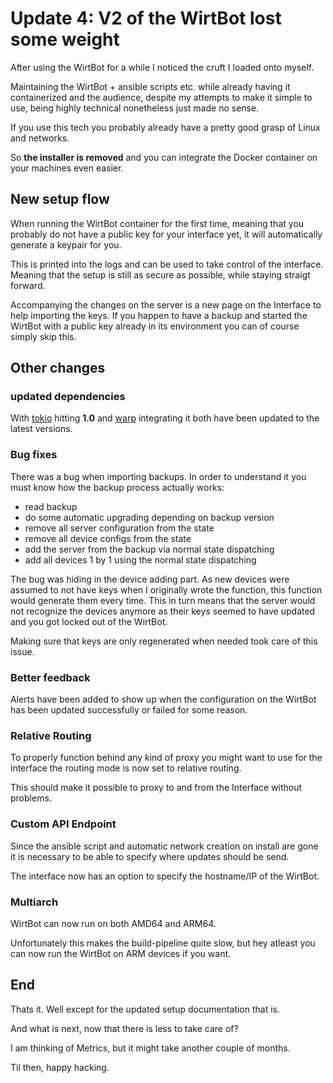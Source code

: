 # Update 4: V2 of the WirtBot lost some weight

After using the WirtBot for a while I noticed the cruft I loaded onto myself.

Maintaining the WirtBot + ansible scripts etc. while already having it containerized and the audience, despite my attempts to make it simple to use, being highly technical nonetheless just made no sense.

If you use this tech you probably already have a pretty good grasp of Linux and networks.

So **the installer is removed** and you can integrate the Docker container on your machines even easier.

## New setup flow

When running the WirtBot container for the first time, meaning that you probably do not have a public key for your interface yet, it will automatically generate a keypair for you.

This is printed into the logs and can be used to take control of the interface.
Meaning that the setup is still as secure as possible, while staying straigt forward.

Accompanying the changes on the server is a new page on the Interface to help importing the keys.
If you happen to have a backup and started the WirtBot with a public key already in its environment you can of course simply skip this.

## Other changes

### updated dependencies

With [tokio](https://tokio.rs/) hitting **1.0** and [warp](https://docs.rs/warp/0.3.0/warp/) integrating it both have been updated to the latest versions.

### Bug fixes

There was a bug when importing backups.
In order to understand it you must know how the backup process actually works:

- read backup
- do some automatic upgrading depending on backup version
- remove all server configuration from the state
- remove all device configs from the state
- add the server from the backup via normal state dispatching
- add all devices 1 by 1 using the normal state dispatching

The bug was hiding in the device adding part. As new devices were assumed to not have keys when I originally wrote the function, this function would generate them every time.
This in turn means that the server would not recognize the devices anymore as their keys seemed to have updated and you got locked out of the WirtBot.

Making sure that keys are only regenerated when needed took care of this issue.

### Better feedback

Alerts have been added to show up when the configuration on the WirtBot has been updated successfully or failed for some reason.

### Relative Routing

To properly function behind any kind of proxy you might want to use for the interface the routing mode is now set to relative routing.

This should make it possible to proxy to and from the Interface without problems.

### Custom API Endpoint

Since the ansible script and automatic network creation on install are gone it is necessary to be able to specify where updates should be send.

The interface now has an option to specify the hostname/IP of the WirtBot.

### Multiarch

WirtBot can now run on both AMD64 and ARM64.

Unfortunately this makes the build-pipeline quite slow, but hey atleast you can now run the WirtBot on ARM devices if you want.

## End

Thats it. Well except for the updated setup documentation that is.

And what is next, now that there is less to take care of?

I am thinking of Metrics, but it might take another couple of months.

Til then, happy hacking.
